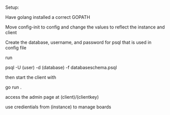 Setup:

Have golang installed a correct GOPATH

Move config-init to config and change the values to reflect the instance and client

Create the database, username, and password for psql that is used in config file

run

psql -U (user) -d (database) -f databaseschema.psql

then start the client with

go run .

access the admin page at (client)/(clientkey)

use credientials from (instance) to manage boards
